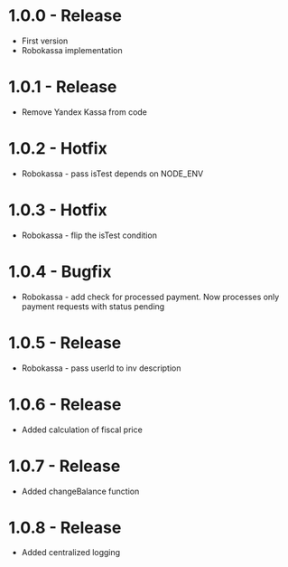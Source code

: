 # 1.0.0 - Release

* First version
* Robokassa implementation

# 1.0.1 - Release

* Remove Yandex Kassa from code

# 1.0.2 - Hotfix

* Robokassa - pass isTest depends on NODE_ENV


# 1.0.3 - Hotfix

* Robokassa - flip the isTest condition

# 1.0.4 - Bugfix

* Robokassa - add check for processed payment. Now processes only payment requests with status pending

# 1.0.5 - Release

* Robokassa - pass userId to inv description

# 1.0.6 - Release

* Added calculation of fiscal price

# 1.0.7 - Release

* Added changeBalance function

# 1.0.8 - Release

* Added centralized logging
